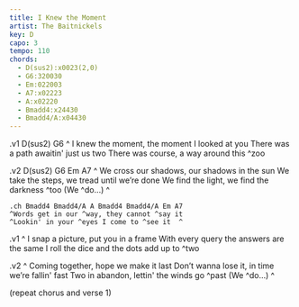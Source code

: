 ```yaml
---
title: I Knew the Moment
artist: The Baitnickels
key: D
capo: 3
tempo: 110
chords:
  - D(sus2):x0023(2,0)
  - G6:320030
  - Em:022003
  - A7:x02223
  - A:x02220
  - Bmadd4:x24430
  - Bmadd4/A:x04430
---
```

.v1 D(sus2) G6
^ I knew the moment, the moment I looked at you
There was a path awaitin' just us two
There was course, a way around this ^zoo

.v2 D(sus2) G6 Em A7
^ We cross our shadows, our shadows in the sun
We take the steps, we tread until we’re done
We find the light, we find the darkness ^too
(We ^do…)  ^

	.ch Bmadd4 Bmadd4/A A Bmadd4 Bmadd4/A Em A7
	^Words get in our ^way, they cannot ^say it
	^Lookin' in your ^eyes I come to ^see it  ^

.v1
^ I snap a picture, put you in a frame
With every query the answers are the same
I roll the dice and the dots add up to ^two

.v2
^ Coming together, hope we make it last
Don’t wanna lose it, in time we’re fallin' fast
Two in abandon, lettin' the winds go ^past
(We ^do…)  ^

(repeat chorus and verse 1)